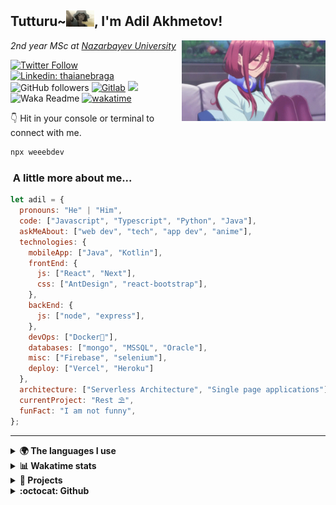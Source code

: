 <h2>Tutturu~<img src="img/tuturu.gif" width="45" alt="">, I'm Adil Akhmetov! <img src="img/miku-dance.gif" width="50" alt=""></h2>
<img align='right' src="img/miku.gif" width="230" alt="">
<p><em>2nd year MSc at <a href="https://nu.edu.kz/">Nazarbayev University</a>
<a href="https://sdu.edu.kz/"><img src="img/sdu-ahegao.svg" align="right" width="100" alt=""></a>
</em></p>

[![Twitter Follow](https://img.shields.io/twitter/follow/weeebdev?label=Follow)](https://twitter.com/intent/follow?screen_name=weeebdev)
[![Linkedin: thaianebraga](https://img.shields.io/badge/-adildev-blue?style=flat-square&logo=Linkedin&logoColor=white&link=https://www.linkedin.com/in/adildev/)](https://www.linkedin.com/in/adildev/)
![GitHub followers](https://img.shields.io/github/followers/weeebdev?label=Follow&style=flat-square)
[![Gitlab](https://img.shields.io/badge/Gitlab-weeebdev-orange?style=flat-square&logo=gitlab)](https://gitlab.com/weeebdev)
![](https://visitor-badge.glitch.me/badge?page_id=weeebdev.weeebdev)
![Waka Readme](https://github.com/weeebdev/weeebdev/workflows/Waka%20Readme/badge.svg)
[![wakatime](https://wakatime.com/badge/user/1fb6390f-222e-4088-8de8-840ef1443858.svg)](https://wakatime.com/@1fb6390f-222e-4088-8de8-840ef1443858)
<!-- [![Leetcode badge](https://leetcode-badge.chyroc.cn/?name=user3449f)](https://leetcode.com/user3449f/) -->

👇 Hit in your console or terminal to connect with me.

```bash
npx weeebdev
```

### <img src="https://media.giphy.com/media/VgCDAzcKvsR6OM0uWg/giphy.gif" width="50" alt=""> A little more about me...

```javascript
let adil = {
  pronouns: "He" | "Him",
  code: ["Javascript", "Typescript", "Python", "Java"],
  askMeAbout: ["web dev", "tech", "app dev", "anime"],
  technologies: {
    mobileApp: ["Java", "Kotlin"],
    frontEnd: {
      js: ["React", "Next"],
      css: ["AntDesign", "react-bootstrap"],
    },
    backEnd: {
      js: ["node", "express"],
    },
    devOps: ["Docker🐳"],
    databases: ["mongo", "MSSQL", "Oracle"],
    misc: ["Firebase", "selenium"],
    deploy: ["Vercel", "Heroku"]
  },
  architecture: ["Serverless Architecture", "Single page applications"],
  currentProject: "Rest ⛱",
  funFact: "I am not funny",
};
```

---

<details>
  <summary><b>🌍 The languages I use</b></summary>
  <hr>
  
  
| ⏰ Past month | ⌛️ Past Year |
|---|---|
| <a href="https://wakatime.com/@adildev"><img src="https://wakatime.com/share/@adilDev/4ebe423a-b427-4031-b073-d221b9528df7.svg" height="300px"></a> | <a href="https://wakatime.com/@adildev"><img src="https://wakatime.com/share/@adilDev/1b4a30f1-9a7f-47fe-b8d2-0fc90f37fcd3.svg" height="300px"></a> |
</details>

<details>
<summary><b>📊 Wakatime stats</b><br></summary>
<div>
<hr/>

<!--START_SECTION:waka-->
![Code Time](http://img.shields.io/badge/Code%20Time-4%2C221%20hrs%2021%20mins-blue)

![Profile Views](http://img.shields.io/badge/Profile%20Views-9-blue)

![Lines of code](https://img.shields.io/badge/From%20Hello%20World%20I%27ve%20Written-7.6%20million%20lines%20of%20code-blue)

**🐱 My GitHub Data** 

> 📦 541.0 kB Used in GitHub's Storage 
 > 
> 🏆 336 Contributions in the Year 2024
 > 
> 💼 Opted to Hire
 > 
> 📜 61 Public Repositories 
 > 
> 🔑 14 Private Repositories 
 > 
**I'm an Early 🐤** 

```text
🌞 Morning                372 commits         █░░░░░░░░░░░░░░░░░░░░░░░░   05.00 % 
🌆 Daytime                3699 commits        ████████████░░░░░░░░░░░░░   49.67 % 
🌃 Evening                2826 commits        █████████░░░░░░░░░░░░░░░░   37.95 % 
🌙 Night                  550 commits         ██░░░░░░░░░░░░░░░░░░░░░░░   07.39 % 
```
📅 **I'm Most Productive on Tuesday** 

```text
Monday                   847 commits         ███░░░░░░░░░░░░░░░░░░░░░░   11.37 % 
Tuesday                  1962 commits        ███████░░░░░░░░░░░░░░░░░░   26.35 % 
Wednesday                843 commits         ███░░░░░░░░░░░░░░░░░░░░░░   11.32 % 
Thursday                 1025 commits        ███░░░░░░░░░░░░░░░░░░░░░░   13.76 % 
Friday                   361 commits         █░░░░░░░░░░░░░░░░░░░░░░░░   04.85 % 
Saturday                 779 commits         ███░░░░░░░░░░░░░░░░░░░░░░   10.46 % 
Sunday                   1630 commits        █████░░░░░░░░░░░░░░░░░░░░   21.89 % 
```


📊 **This Week I Spent My Time On** 

```text
🕑︎ Time Zone: Asia/Almaty

💬 Programming Languages: 
Other                    20 hrs 34 mins      ██████████████████░░░░░░░   72.55 % 
Python                   3 hrs 16 mins       ███░░░░░░░░░░░░░░░░░░░░░░   11.56 % 
C++                      2 hrs 2 mins        ██░░░░░░░░░░░░░░░░░░░░░░░   07.18 % 
Markdown                 1 hr 7 mins         █░░░░░░░░░░░░░░░░░░░░░░░░   03.95 % 
Bash                     42 mins             █░░░░░░░░░░░░░░░░░░░░░░░░   02.49 % 

🔥 Editors: 
Chrome                   19 hrs 19 mins      █████████████████░░░░░░░░   68.10 % 
VS Code                  4 hrs 5 mins        ████░░░░░░░░░░░░░░░░░░░░░   14.40 % 
Neovim                   2 hrs 16 mins       ██░░░░░░░░░░░░░░░░░░░░░░░   08.03 % 
fish                     1 hr 37 mins        █░░░░░░░░░░░░░░░░░░░░░░░░   05.75 % 
Obsidian                 1 hr 3 mins         █░░░░░░░░░░░░░░░░░░░░░░░░   03.73 % 

🐱‍💻 Projects: 
contests                 6 hrs 19 mins       ██████░░░░░░░░░░░░░░░░░░░   22.31 % 
experiments              4 hrs 42 mins       ████░░░░░░░░░░░░░░░░░░░░░   16.61 % 
flower-fastai            4 hrs 17 mins       ████░░░░░░░░░░░░░░░░░░░░░   15.15 % 
shillelagh               3 hrs 42 mins       ███░░░░░░░░░░░░░░░░░░░░░░   13.07 % 
Writing                  2 hrs 18 mins       ██░░░░░░░░░░░░░░░░░░░░░░░   08.12 % 

💻 Operating System: 
Mac                      28 hrs 22 mins      █████████████████████████   100.00 % 
```

**I Mostly Code in Jupyter Notebook** 

```text
Python                   5 repos             █░░░░░░░░░░░░░░░░░░░░░░░░   05.68 % 
CSS                      4 repos             █░░░░░░░░░░░░░░░░░░░░░░░░   04.55 % 
C++                      1 repo              ░░░░░░░░░░░░░░░░░░░░░░░░░   01.14 % 
Lua                      1 repo              ░░░░░░░░░░░░░░░░░░░░░░░░░   01.14 % 
Promela                  1 repo              ░░░░░░░░░░░░░░░░░░░░░░░░░   01.14 % 
```



**Timeline**

![Lines of Code chart](https://raw.githubusercontent.com/weeebdev/weeebdev/master/assets/bar_graph.png)


 Last Updated on 24/02/2024 01:19:55 UTC
<!--END_SECTION:waka-->
</div>
</details>

<details>
<summary><b>🧾 Projects</b></summary>
<hr>

|Project|Status|
|---|---|
|[![ReadMe Card](https://github-readme-stats.vercel.app/api/pin/?username=weeebdev&repo=waifu.pics&theme=dracula)](https://github.com/weeebdev/waifu.pics)|[![time tracker](https://wakatime.com/badge/github/weeebdev/waifu.pics.svg)](https://wakatime.com/badge/github/weeebdev/waifu.pics)|
|[![ReadMe Card](https://github-readme-stats.vercel.app/api/pin/?username=mentor-ship&repo=mentorship&theme=dracula)](https://github.com/Mentor-ship/Mentorship)|[![time tracker](https://wakatime.com/badge/github/Mentor-ship/Mentorship.svg)](https://wakatime.com/badge/github/Mentor-ship/Mentorship)|
|[![ReadMe Card](https://github-readme-stats.vercel.app/api/pin/?username=masters-and-Abu&repo=tolqyn&theme=dracula)](https://github.com/Masters-and-Abu/Tolqyn)|[![time tracker](https://wakatime.com/badge/github/Masters-and-Abu/Tolqyn.svg)](https://wakatime.com/badge/github/Masters-and-Abu/Tolqyn)|
|[![ReadMe Card](https://github-readme-stats.vercel.app/api/pin/?username=dracula&repo=unigram&theme=dracula)](https://github.com/dracula/unigram)||

</details>

<details>
  <summary><b>:octocat: Github</b></summary>
  <hr>
  <a href="https://sourcekarma.vercel.app/weeebdev"><img src="https://sourcekarma-og.vercel.app/api/weeebdev/github" alt="" align="left"/></a>
  <img src="https://github-readme-stats.vercel.app/api?username=weeebdev&show_icons=true&theme=dracula&hide_title=true&hide_rank=true&count_private=true" align="right"/>
</details>
<div align="center">
  <kbd>
    <img src="https://waifu.now.sh/sfw/hug" alt="">
  </kbd>
</div>
